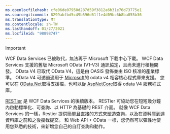 ```yaml
---
ms.openlocfilehash: cfe06de07950d287d59f3812a6b31e76d73775e1
ms.sourcegitcommit: 8299abfbd5c49b596d61f1e4d09bc6b8ba055b36
ms.translationtype: MT
ms.contentlocale: zh-TW
ms.lasthandoff: 01/27/2021
ms.locfileid: "98898747"
---
```

> [!IMPORTANT]
> WCF Data Services 已被取代，無法再于 Microsoft 下載中心下載。
> WCF Data Services 支援的舊版 Microsoft OData (V1-V3) 通訊協定，且尚未進行積極開發。 OData V4 已取代 OData V4，這是由 OASIS 發佈並由 ISO 核准的產業標準。 OData V4 可透過適用于 [Microsoft](https://www.nuget.org/packages/Microsoft.OData.Core/)的 odata v4 相容核心程式庫來支援。 您可以在 [OData.Net](https://odata.github.io/odata.net)取得支援檔，也可以從 [AspNetCore](https://www.nuget.org/packages/Microsoft.AspNetCore.OData)取得 odata V4 服務程式庫。
>
> [RESTier](https://github.com/OData/RESTier) 是 WCF Data Services 的後續版本。 RESTier 可協助您在短短幾分鐘內啟動標準化、可查詢、以 HTTP 為基礎的 REST 介面。
> 就像 WCF Data Services 的一樣，Restier 提供簡單且直接的方式來塑造查詢，以及在資料庫到達資料庫之前和之後攔截提交。 和 Web API + OData 一樣，您仍然可以彈性地使用您熟悉的技術，來新增您自己的自訂查詢和動作。
